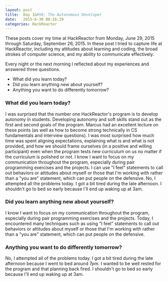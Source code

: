 ```yaml
---
layout: post
title:  Day 1&#58; The Autonomous Developer
date:   2015-6-30 08:26:29
categories: HackReactor
---
```


These posts cover my time at HackReactor from Monday, June 29, 2015 through Saturday, September 26, 2015. In these post I tried to capture life at HackReactor, including my attitudes about learning and coding, the broad strokes of computer science, and my ability to communicate effectively.

Every night or the next morning I reflected about my experiences and answered three questions.

- What did you learn today?
- Did you learn anything new about yourself?
- Anything you want to do differently tomorrow?

### What did you learn today?

I was surprised that the number one HackReactor's program is to develop autonomy in students. Developing autonomy and soft skills stand out as the first and second goals of the program. Marcus had an excellent lecture on these points (as well as how to become strong technically in CS fundamentals and interview questions). I was most surprised how much time was spent aligning expectations, explaining what is and what is not provided, and how we should frame ourselves (in a positive and willing participant) even when the program tests new curriculum on us no matter if the curriculum is polished or not. I know I want to focus on my communication throughout the program, especially during pair programming exercises and the projects. I can use "I feel" statements to call out behaviors or attitudes about myself or those that I'm working with rather than a "you are" statement, which can put people on the defensive.  No, I attempted all the problems today. I got a bit tired during the late afternoon. I shouldn't go to bed so early because I'll end up waking up at 3am.

### Did you learn anything new about yourself?

I know I want to focus on my communication throughout the program, especially during pair programming exercises and the projects. Today, I encountered many techniques such as using "I feel" statements to call out behaviors or attitudes about myself or those that I'm working with rather than a "you are" statement, which can put people on the defensive.

### Anything you want to do differently tomorrow?

No, I attempted all of the problems today. I got a bit tired during the late afternoon because I went to bed around 7pm. I wanted to be well rested for the program and that planning back fired. I shouldn't go to bed so early because I'll end up waking up at 3am.
